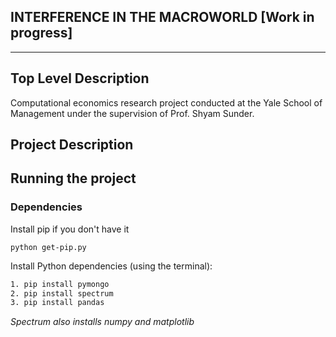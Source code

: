 ## INTERFERENCE IN THE MACROWORLD [Work in progress]
******************************

## **Top Level Description**
Computational economics research project conducted at the Yale School of Management under the supervision of Prof. Shyam Sunder.

## **Project Description**


## Running the project


### Dependencies
Install pip if you don't have it
```
python get-pip.py
```

Install Python dependencies (using the terminal):

 ``` bash
1. pip install pymongo
2. pip install spectrum
3. pip install pandas
```
*Spectrum also installs numpy and matplotlib*
